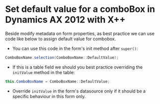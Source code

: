 # Set default value for a comboBox in Dynamics AX 2012 with X++


Beside modify metadata on form properties, as best practice we can use code like below to assign default value for combobox.

* You can use this code in the form's init method after `super()`:

```cs
ComboBoxName.selection(ComboBoxName::DefaultValue);
```

* If this is a table field we should you best practice overriding the `initValue` method in the table:

```cs
this.ComboBoxName = ComboBoxName::DefaultValue;
```

* Override `initValue` in the form's datasource only if it should be a specific behaviour in this form only.
